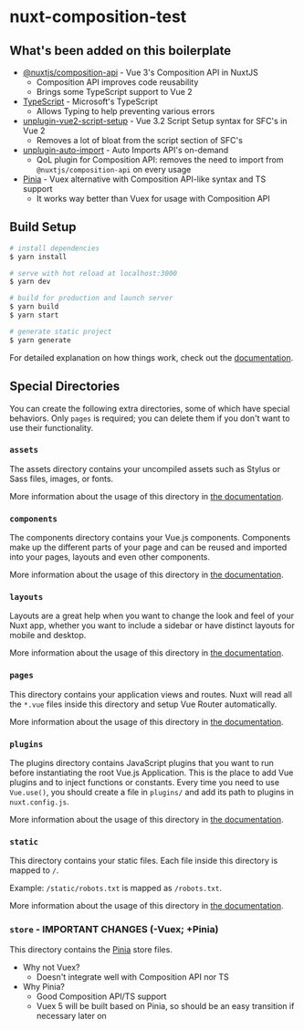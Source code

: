 # nuxt-composition-test

## What's been added on this boilerplate

- [@nuxtjs/composition-api](https://composition-api.nuxtjs.org/) - Vue 3's Composition API in NuxtJS
  - Composition API improves code reusability
  - Brings some TypeScript support to Vue 2
- [TypeScript](https://typescript.nuxtjs.org/) - Microsoft's TypeScript
  - Allows Typing to help preventing various errors
- [unplugin-vue2-script-setup](https://github.com/antfu/unplugin-vue2-script-setup) - Vue 3.2 Script Setup syntax for SFC's in Vue 2
  - Removes a lot of bloat from the script section of SFC's
- [unplugin-auto-import](https://github.com/antfu/unplugin-auto-import) - Auto Imports API's on-demand
  - QoL plugin for Composition API: removes the need to import from `@nuxtjs/composition-api` on every usage
- [Pinia](https://pinia.esm.dev/) - Vuex alternative with Composition API-like syntax and TS support
  - It works way better than Vuex for usage with Composition API

## Build Setup

```bash
# install dependencies
$ yarn install

# serve with hot reload at localhost:3000
$ yarn dev

# build for production and launch server
$ yarn build
$ yarn start

# generate static project
$ yarn generate
```

For detailed explanation on how things work, check out the [documentation](https://nuxtjs.org).

## Special Directories

You can create the following extra directories, some of which have special behaviors. Only `pages` is required; you can delete them if you don't want to use their functionality.

### `assets`

The assets directory contains your uncompiled assets such as Stylus or Sass files, images, or fonts.

More information about the usage of this directory in [the documentation](https://nuxtjs.org/docs/2.x/directory-structure/assets).

### `components`

The components directory contains your Vue.js components. Components make up the different parts of your page and can be reused and imported into your pages, layouts and even other components.

More information about the usage of this directory in [the documentation](https://nuxtjs.org/docs/2.x/directory-structure/components).

### `layouts`

Layouts are a great help when you want to change the look and feel of your Nuxt app, whether you want to include a sidebar or have distinct layouts for mobile and desktop.

More information about the usage of this directory in [the documentation](https://nuxtjs.org/docs/2.x/directory-structure/layouts).

### `pages`

This directory contains your application views and routes. Nuxt will read all the `*.vue` files inside this directory and setup Vue Router automatically.

More information about the usage of this directory in [the documentation](https://nuxtjs.org/docs/2.x/get-started/routing).

### `plugins`

The plugins directory contains JavaScript plugins that you want to run before instantiating the root Vue.js Application. This is the place to add Vue plugins and to inject functions or constants. Every time you need to use `Vue.use()`, you should create a file in `plugins/` and add its path to plugins in `nuxt.config.js`.

More information about the usage of this directory in [the documentation](https://nuxtjs.org/docs/2.x/directory-structure/plugins).

### `static`

This directory contains your static files. Each file inside this directory is mapped to `/`.

Example: `/static/robots.txt` is mapped as `/robots.txt`.

More information about the usage of this directory in [the documentation](https://nuxtjs.org/docs/2.x/directory-structure/static).

### `store` - IMPORTANT CHANGES (-Vuex; +Pinia)

This directory contains the [Pinia](https://pinia.esm.dev/) store files.

- Why not Vuex?
  - Doesn't integrate well with Composition API nor TS
- Why Pinia?
  - Good Composition API/TS support
  - Vuex 5 will be built based on Pinia, so should be an easy transition if necessary later on
